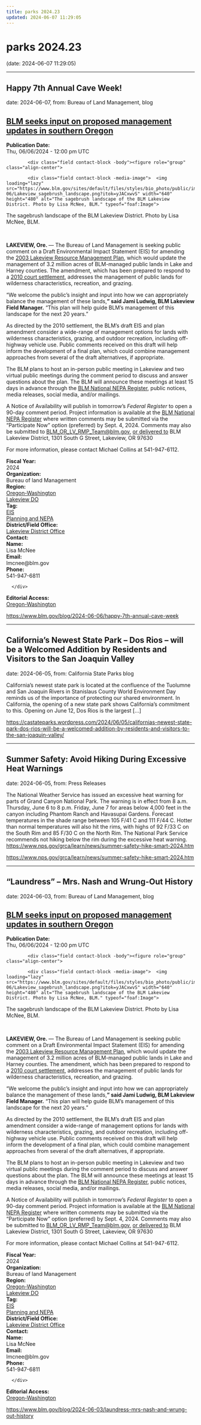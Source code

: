 ```yaml
---
title: parks 2024.23
updated: 2024-06-07 11:29:05
---
```


# parks 2024.23

(date: 2024-06-07 11:29:05)

---

## Happy 7th Annual Cave Week!

date: 2024-06-07, from: Bureau of Land Management, blog

<div class="field contact-block -title"><h2><a href="https://www.blm.gov/press-release/blm-seeks-input-proposed-management-updates-southern-oregon" hreflang="en">BLM seeks input on proposed management updates in southern Oregon</a></h2></div>
      




  

  <div class="field contact-block -release-date">
    <div><strong>Publication Date:</strong> </div>
              <div><time datetime="2024-06-06T12:00:00Z">Thu, 06/06/2024 - 12:00 pm UTC</time>
</div>
          </div>





  

            <div class="field contact-block -body"><figure role="group" class="align-center">
<div data-embed-button="embed_image" data-entity-embed-display="view_mode:media.wysiwyg_embed" data-entity-type="media" data-entity-uuid="cc6b2997-b76c-4710-a0c7-bfd1a309f3b8" data-langcode="en" data-entity-embed-display-settings="[]" class="embedded-entity"><div>
  
  




  

            <div class="field contact-block -media-image">  <img loading="lazy" src="https://www.blm.gov/sites/default/files/styles/bio_photo/public/images/2024-06/Lakeview_sagebrush_landscape.png?itok=yJACxwvS" width="640" height="480" alt="The sagebrush landscape of the BLM Lakeview District. Photo by Lisa McNee, BLM." typeof="foaf:Image">


</div>
      
</div>
</div>

<figcaption>The sagebrush landscape of the BLM Lakeview District. Photo by Lisa McNee, BLM.</figcaption>
</figure>


<p>&nbsp;</p>

<p><strong>LAKEVIEW, Ore.&nbsp;</strong>— The Bureau of Land Management is seeking public comment on a Draft Environmental Impact Statement (EIS) for amending the&nbsp;<a data-auth="Verified" data-linkindex="7" href="https://gcc02.safelinks.protection.outlook.com/?url=https%3A%2F%2Fwww.blm.gov%2Fsites%2Fblm.gov%2Ffiles%2FLakeview_RMP_Text_Appendices.pdf&amp;data=05%7C02%7CBLM_OR_SO_Web_Services%40blm.gov%7C3eff9dd9932c4252a04f08dc863654b1%7C0693b5ba4b184d7b9341f32f400a5494%7C0%7C0%7C638532815135333577%7CUnknown%7CTWFpbGZsb3d8eyJWIjoiMC4wLjAwMDAiLCJQIjoiV2luMzIiLCJBTiI6Ik1haWwiLCJXVCI6Mn0%3D%7C0%7C%7C%7C&amp;sdata=mS0lxZvKhK%2FyEmI%2F0zOy1lyytSavoo0wj6MmH7pzFGA%3D&amp;reserved=0" originalsrc="https://www.blm.gov/sites/blm.gov/files/Lakeview_RMP_Text_Appendices.pdf" rel="noopener noreferrer" shash="eO5D3f3Fw8M6TjYg4KZYA+BnqaFW7xz0Wr5VreUqhPiaXj2t6RJYm9hfMOj70OoUdQ0H3FER8UWp79Q4vARGN8CKKofQH6ZRGwNWSXqEetgDxf6nI1UqgM6gJIbR+Yknh4+vbo7pzDyURper+BvlB16xxW9OBgRY7MsTo2eTcHE=" target="_blank" title="Original URL: https://www.blm.gov/sites/blm.gov/files/Lakeview_RMP_Text_Appendices.pdf. Click or tap if you trust this link.">2003 Lakeview Resource Management Plan</a>, which would update the management of 3.2 million acres of BLM-managed public lands in Lake and Harney counties. The amendment, which has been prepared to respond to a&nbsp;<a data-auth="Verified" data-linkindex="8" href="https://gcc02.safelinks.protection.outlook.com/?url=https%3A%2F%2Feplanning.blm.gov%2Fpublic_projects%2Flup%2F87435%2F116985%2F142662%2F20100610_57-1_AmendRemand_SettleAgree_web.pdf&amp;data=05%7C02%7CBLM_OR_SO_Web_Services%40blm.gov%7C3eff9dd9932c4252a04f08dc863654b1%7C0693b5ba4b184d7b9341f32f400a5494%7C0%7C0%7C638532815135339236%7CUnknown%7CTWFpbGZsb3d8eyJWIjoiMC4wLjAwMDAiLCJQIjoiV2luMzIiLCJBTiI6Ik1haWwiLCJXVCI6Mn0%3D%7C0%7C%7C%7C&amp;sdata=NaBtJ%2F7f1vdiEqCgNyUGQ62RTkFhH1L14VJAa3f85bU%3D&amp;reserved=0" originalsrc="https://eplanning.blm.gov/public_projects/lup/87435/116985/142662/20100610_57-1_AmendRemand_SettleAgree_web.pdf" rel="noopener noreferrer" shash="bsdBiuZx3Bc4V5ZL+Xki5qFWxEMsIEmYZnd0jHJgHtt5sOhaUn5/zkQU0hLRVwUgHB8eNlt2mHoQAgiHD1mHg3jf9d9xPv9vahR1/gNh2uJiVCA7scRbCRgc59mDbQAve2g53xUhosKgoBavgC0btKLJdoYRFHIYW48Qb/UwSdY=" target="_blank" title="Original URL: https://eplanning.blm.gov/public_projects/lup/87435/116985/142662/20100610_57-1_AmendRemand_SettleAgree_web.pdf. Click or tap if you trust this link.">2010 court settlement</a>, addresses the management of public lands for wilderness characteristics, recreation, and grazing.</p>

<p aria-hidden="true">“We welcome the public’s insight and input into how we can appropriately balance the management of these lands,<strong>” said Jami Ludwig, BLM Lakeview Field Manager.</strong>&nbsp;“This plan will help guide BLM’s management of this landscape for the next 20 years.”</p>

<p>As directed by the 2010 settlement, the BLM’s draft EIS and plan amendment consider a wide-range of management options for lands with wilderness characteristics, grazing, and outdoor recreation, including off-highway vehicle use. Public comments received on this draft will help inform the development of a final plan, which could combine management approaches from several of the draft alternatives, if appropriate.</p>

<p>The BLM plans to host an in-person public meeting in Lakeview and two virtual public meetings during the comment period to discuss and answer questions about the plan. The BLM will announce these meetings at least 15 days in advance through the&nbsp;<a data-auth="Verified" data-linkindex="9" href="https://gcc02.safelinks.protection.outlook.com/?url=https%3A%2F%2Feplanning.blm.gov%2Feplanning-ui%2Fproject%2F114300%2F510&amp;data=05%7C02%7CBLM_OR_SO_Web_Services%40blm.gov%7C3eff9dd9932c4252a04f08dc863654b1%7C0693b5ba4b184d7b9341f32f400a5494%7C0%7C0%7C638532815135345049%7CUnknown%7CTWFpbGZsb3d8eyJWIjoiMC4wLjAwMDAiLCJQIjoiV2luMzIiLCJBTiI6Ik1haWwiLCJXVCI6Mn0%3D%7C0%7C%7C%7C&amp;sdata=5%2BQhxaUYotP%2FqwGW2CugnYI1wxKI3yXzJXkPJJ1l8Ro%3D&amp;reserved=0" originalsrc="https://eplanning.blm.gov/eplanning-ui/project/114300/510" rel="noopener noreferrer" shash="BI2RYjZhq3XCrat759vqwhiDuHCgI61f3H4E2w3j8KFmYfejcS0/Wn//Z/zTbgurFZ2IhyJVHkkBUJMuWqFdj664gIDLYopcxSRgHMSvud1EtQpjYBAGLqe3NCDY3SKa8ftg1PF3I2MnduE4vUjUwphNx7BGbZydQ3yPMxq98Ow=" target="_blank" title="Original URL: https://eplanning.blm.gov/eplanning-ui/project/114300/510. Click or tap if you trust this link.">BLM National NEPA Register</a>, public notices, media releases, social media, and/or mailings.</p>

<p>A Notice of Availability&nbsp;will publish in tomorrow’s&nbsp;<i>Federal Register</i>&nbsp;to open a 90-day comment period. Project information is available at the&nbsp;<a data-auth="Verified" data-linkindex="10" href="https://gcc02.safelinks.protection.outlook.com/?url=https%3A%2F%2Feplanning.blm.gov%2Feplanning-ui%2Fproject%2F114300%2F510&amp;data=05%7C02%7CBLM_OR_SO_Web_Services%40blm.gov%7C3eff9dd9932c4252a04f08dc863654b1%7C0693b5ba4b184d7b9341f32f400a5494%7C0%7C0%7C638532815135350680%7CUnknown%7CTWFpbGZsb3d8eyJWIjoiMC4wLjAwMDAiLCJQIjoiV2luMzIiLCJBTiI6Ik1haWwiLCJXVCI6Mn0%3D%7C0%7C%7C%7C&amp;sdata=%2B0CHydVgKSqcqO02O2yVKQhzCf%2Bm4bmlI%2Fgtwh%2BriMg%3D&amp;reserved=0" originalsrc="https://eplanning.blm.gov/eplanning-ui/project/114300/510" rel="noopener noreferrer" shash="N1rUItLpyPEy1Tr/qCiDDLxQK3pbUxqWKBC3yqAiARFNVNj83KOGIioDQOs0Fr6G9hV6DLFe4hgWr0H2ngfV0NZYVmk1krsIDMP/fBbsn/U4CsdXj+niwbH4/T89bdkofIDbzx7Xj0Hyzr/zvSiAq5d+oLg6VCVvGp7tpfv4Vm0=" target="_blank" title="Original URL: https://eplanning.blm.gov/eplanning-ui/project/114300/510. Click or tap if you trust this link.">BLM National NEPA Register</a>&nbsp;where written comments may be submitted via the “Participate Now” option (preferred) by Sept. 4, 2024. Comments may also be submitted to&nbsp;<a data-linkindex="11" href="mailto:BLM_OR_LV_RMP_Team@blm.gov">BLM_OR_LV_RMP_Team@blm.gov</a><u>,</u>&nbsp;<u>or delivered to</u>&nbsp;BLM Lakeview District, 1301 South G Street, Lakeview, OR 97630</p>

<p>For more information, please contact&nbsp;Michael Collins at 541-947-6112.</p>
</div>
      




  

  <div class="field contact-block -fiscal-year">
    <div><strong>Fiscal Year:</strong> </div>
              <div>2024</div>
          </div>





  

  <div class="field contact-block -organization">
    <div><strong>Organization:</strong> </div>
              <div>Bureau of land Management</div>
          </div>





  

  <div class="field contact-block -region">
    <div><strong>Region:</strong> </div>
          <div>
              <div><a href="https://www.blm.gov/region/oregon-washington" hreflang="en">Oregon-Washington</a></div>
          <div><a href="https://www.blm.gov/region/lakeview-do" hreflang="en">Lakeview DO</a></div>
              </div>
      </div>





  

  <div class="field contact-block -tag">
    <div><strong>Tag:</strong> </div>
          <div>
              <div><a href="https://www.blm.gov/tag/eis" hreflang="en">EIS</a></div>
          <div><a href="https://www.blm.gov/tag/planning-and-nepa" hreflang="en">Planning and NEPA</a></div>
              </div>
      </div>





  

  <div class="field contact-block -office">
    <div><strong>District/Field Office:</strong> </div>
              <div><a href="https://www.blm.gov/office/lakeview-district-office" hreflang="en">Lakeview District Office</a></div>
          </div>





  

  <div class="field contact-block -contact">
    <div><strong>Contact:</strong> </div>
          <div>
              <div>

  <div class="paragraph paragraph--type--contact paragraph--view-mode--default">
          




  

  <div class="field contact-block -label">
    <div><strong>Name:</strong> </div>
              <div>Lisa McNee</div>
          </div>





  

  <div class="field contact-block -email">
    <div><strong>Email:</strong> </div>
              <div>lmcnee@blm.gov</div>
          </div>





  

  <div class="field contact-block -phone">
    <div><strong>Phone:</strong> </div>
              <div>541-947-6811</div>
          </div>

      </div>
</div>
              </div>
      </div>





  

  <div class="field contact-block -editorial-access">
    <div><strong>Editorial Access:</strong> </div>
          <div>
              <div><a href="https://www.blm.gov/editorial-access/oregon-washington" hreflang="en">Oregon-Washington</a></div>
              </div>
      </div> 

<https://www.blm.gov/blog/2024-06-06/happy-7th-annual-cave-week>

---

## California’s Newest State Park – Dos Rios – will be a Welcomed Addition by Residents and Visitors to the San Joaquin Valley

date: 2024-06-05, from: California State Parks blog

California’s newest state park is located at the confluence of the Tuolumne and San Joaquin Rivers in Stanislaus County World Environment Day reminds us of the importance of protecting our shared environment. In California, the opening of a new state park shows California’s commitment to this. Opening on June 12, Dos Rios is the largest [&#8230;] 

<https://castateparks.wordpress.com/2024/06/05/californias-newest-state-park-dos-rios-will-be-a-welcomed-addition-by-residents-and-visitors-to-the-san-joaquin-valley/>

---

## Summer Safety: Avoid Hiking During Excessive Heat Warnings

date: 2024-06-05, from: Press Releases

The National Weather Service has issued an excessive heat warning for parts of Grand Canyon National Park. The warning is in effect from 8 a.m. Thursday, June 6 to 8 p.m. Friday, June 7 for areas below 4,000 feet in the canyon including Phantom Ranch and Havasupai Gardens. Forecast temperatures in the shade range between 105 F/41 C and 111 F/44 C. Hotter than normal temperatures will also hit the rims, with highs of 92 F/33 C on the South Rim and 85 F/30 C on the North Rim. The National Park Service recommends not hiking below the rim during the excessive heat warning. https://www.nps.gov/grca/learn/news/summer-safety-hike-smart-2024.htm 

<https://www.nps.gov/grca/learn/news/summer-safety-hike-smart-2024.htm>

---

## “Laundress” – Mrs. Nash and Wrung-Out History

date: 2024-06-03, from: Bureau of Land Management, blog

<div class="field contact-block -title"><h2><a href="https://www.blm.gov/press-release/blm-seeks-input-proposed-management-updates-southern-oregon" hreflang="en">BLM seeks input on proposed management updates in southern Oregon</a></h2></div>
      




  

  <div class="field contact-block -release-date">
    <div><strong>Publication Date:</strong> </div>
              <div><time datetime="2024-06-06T12:00:00Z">Thu, 06/06/2024 - 12:00 pm UTC</time>
</div>
          </div>





  

            <div class="field contact-block -body"><figure role="group" class="align-center">
<div data-embed-button="embed_image" data-entity-embed-display="view_mode:media.wysiwyg_embed" data-entity-type="media" data-entity-uuid="cc6b2997-b76c-4710-a0c7-bfd1a309f3b8" data-langcode="en" data-entity-embed-display-settings="[]" class="embedded-entity"><div>
  
  




  

            <div class="field contact-block -media-image">  <img loading="lazy" src="https://www.blm.gov/sites/default/files/styles/bio_photo/public/images/2024-06/Lakeview_sagebrush_landscape.png?itok=yJACxwvS" width="640" height="480" alt="The sagebrush landscape of the BLM Lakeview District. Photo by Lisa McNee, BLM." typeof="foaf:Image">


</div>
      
</div>
</div>

<figcaption>The sagebrush landscape of the BLM Lakeview District. Photo by Lisa McNee, BLM.</figcaption>
</figure>


<p>&nbsp;</p>

<p><strong>LAKEVIEW, Ore.&nbsp;</strong>— The Bureau of Land Management is seeking public comment on a Draft Environmental Impact Statement (EIS) for amending the&nbsp;<a data-auth="Verified" data-linkindex="7" href="https://gcc02.safelinks.protection.outlook.com/?url=https%3A%2F%2Fwww.blm.gov%2Fsites%2Fblm.gov%2Ffiles%2FLakeview_RMP_Text_Appendices.pdf&amp;data=05%7C02%7CBLM_OR_SO_Web_Services%40blm.gov%7C3eff9dd9932c4252a04f08dc863654b1%7C0693b5ba4b184d7b9341f32f400a5494%7C0%7C0%7C638532815135333577%7CUnknown%7CTWFpbGZsb3d8eyJWIjoiMC4wLjAwMDAiLCJQIjoiV2luMzIiLCJBTiI6Ik1haWwiLCJXVCI6Mn0%3D%7C0%7C%7C%7C&amp;sdata=mS0lxZvKhK%2FyEmI%2F0zOy1lyytSavoo0wj6MmH7pzFGA%3D&amp;reserved=0" originalsrc="https://www.blm.gov/sites/blm.gov/files/Lakeview_RMP_Text_Appendices.pdf" rel="noopener noreferrer" shash="eO5D3f3Fw8M6TjYg4KZYA+BnqaFW7xz0Wr5VreUqhPiaXj2t6RJYm9hfMOj70OoUdQ0H3FER8UWp79Q4vARGN8CKKofQH6ZRGwNWSXqEetgDxf6nI1UqgM6gJIbR+Yknh4+vbo7pzDyURper+BvlB16xxW9OBgRY7MsTo2eTcHE=" target="_blank" title="Original URL: https://www.blm.gov/sites/blm.gov/files/Lakeview_RMP_Text_Appendices.pdf. Click or tap if you trust this link.">2003 Lakeview Resource Management Plan</a>, which would update the management of 3.2 million acres of BLM-managed public lands in Lake and Harney counties. The amendment, which has been prepared to respond to a&nbsp;<a data-auth="Verified" data-linkindex="8" href="https://gcc02.safelinks.protection.outlook.com/?url=https%3A%2F%2Feplanning.blm.gov%2Fpublic_projects%2Flup%2F87435%2F116985%2F142662%2F20100610_57-1_AmendRemand_SettleAgree_web.pdf&amp;data=05%7C02%7CBLM_OR_SO_Web_Services%40blm.gov%7C3eff9dd9932c4252a04f08dc863654b1%7C0693b5ba4b184d7b9341f32f400a5494%7C0%7C0%7C638532815135339236%7CUnknown%7CTWFpbGZsb3d8eyJWIjoiMC4wLjAwMDAiLCJQIjoiV2luMzIiLCJBTiI6Ik1haWwiLCJXVCI6Mn0%3D%7C0%7C%7C%7C&amp;sdata=NaBtJ%2F7f1vdiEqCgNyUGQ62RTkFhH1L14VJAa3f85bU%3D&amp;reserved=0" originalsrc="https://eplanning.blm.gov/public_projects/lup/87435/116985/142662/20100610_57-1_AmendRemand_SettleAgree_web.pdf" rel="noopener noreferrer" shash="bsdBiuZx3Bc4V5ZL+Xki5qFWxEMsIEmYZnd0jHJgHtt5sOhaUn5/zkQU0hLRVwUgHB8eNlt2mHoQAgiHD1mHg3jf9d9xPv9vahR1/gNh2uJiVCA7scRbCRgc59mDbQAve2g53xUhosKgoBavgC0btKLJdoYRFHIYW48Qb/UwSdY=" target="_blank" title="Original URL: https://eplanning.blm.gov/public_projects/lup/87435/116985/142662/20100610_57-1_AmendRemand_SettleAgree_web.pdf. Click or tap if you trust this link.">2010 court settlement</a>, addresses the management of public lands for wilderness characteristics, recreation, and grazing.</p>

<p aria-hidden="true">“We welcome the public’s insight and input into how we can appropriately balance the management of these lands,<strong>” said Jami Ludwig, BLM Lakeview Field Manager.</strong>&nbsp;“This plan will help guide BLM’s management of this landscape for the next 20 years.”</p>

<p>As directed by the 2010 settlement, the BLM’s draft EIS and plan amendment consider a wide-range of management options for lands with wilderness characteristics, grazing, and outdoor recreation, including off-highway vehicle use. Public comments received on this draft will help inform the development of a final plan, which could combine management approaches from several of the draft alternatives, if appropriate.</p>

<p>The BLM plans to host an in-person public meeting in Lakeview and two virtual public meetings during the comment period to discuss and answer questions about the plan. The BLM will announce these meetings at least 15 days in advance through the&nbsp;<a data-auth="Verified" data-linkindex="9" href="https://gcc02.safelinks.protection.outlook.com/?url=https%3A%2F%2Feplanning.blm.gov%2Feplanning-ui%2Fproject%2F114300%2F510&amp;data=05%7C02%7CBLM_OR_SO_Web_Services%40blm.gov%7C3eff9dd9932c4252a04f08dc863654b1%7C0693b5ba4b184d7b9341f32f400a5494%7C0%7C0%7C638532815135345049%7CUnknown%7CTWFpbGZsb3d8eyJWIjoiMC4wLjAwMDAiLCJQIjoiV2luMzIiLCJBTiI6Ik1haWwiLCJXVCI6Mn0%3D%7C0%7C%7C%7C&amp;sdata=5%2BQhxaUYotP%2FqwGW2CugnYI1wxKI3yXzJXkPJJ1l8Ro%3D&amp;reserved=0" originalsrc="https://eplanning.blm.gov/eplanning-ui/project/114300/510" rel="noopener noreferrer" shash="BI2RYjZhq3XCrat759vqwhiDuHCgI61f3H4E2w3j8KFmYfejcS0/Wn//Z/zTbgurFZ2IhyJVHkkBUJMuWqFdj664gIDLYopcxSRgHMSvud1EtQpjYBAGLqe3NCDY3SKa8ftg1PF3I2MnduE4vUjUwphNx7BGbZydQ3yPMxq98Ow=" target="_blank" title="Original URL: https://eplanning.blm.gov/eplanning-ui/project/114300/510. Click or tap if you trust this link.">BLM National NEPA Register</a>, public notices, media releases, social media, and/or mailings.</p>

<p>A Notice of Availability&nbsp;will publish in tomorrow’s&nbsp;<i>Federal Register</i>&nbsp;to open a 90-day comment period. Project information is available at the&nbsp;<a data-auth="Verified" data-linkindex="10" href="https://gcc02.safelinks.protection.outlook.com/?url=https%3A%2F%2Feplanning.blm.gov%2Feplanning-ui%2Fproject%2F114300%2F510&amp;data=05%7C02%7CBLM_OR_SO_Web_Services%40blm.gov%7C3eff9dd9932c4252a04f08dc863654b1%7C0693b5ba4b184d7b9341f32f400a5494%7C0%7C0%7C638532815135350680%7CUnknown%7CTWFpbGZsb3d8eyJWIjoiMC4wLjAwMDAiLCJQIjoiV2luMzIiLCJBTiI6Ik1haWwiLCJXVCI6Mn0%3D%7C0%7C%7C%7C&amp;sdata=%2B0CHydVgKSqcqO02O2yVKQhzCf%2Bm4bmlI%2Fgtwh%2BriMg%3D&amp;reserved=0" originalsrc="https://eplanning.blm.gov/eplanning-ui/project/114300/510" rel="noopener noreferrer" shash="N1rUItLpyPEy1Tr/qCiDDLxQK3pbUxqWKBC3yqAiARFNVNj83KOGIioDQOs0Fr6G9hV6DLFe4hgWr0H2ngfV0NZYVmk1krsIDMP/fBbsn/U4CsdXj+niwbH4/T89bdkofIDbzx7Xj0Hyzr/zvSiAq5d+oLg6VCVvGp7tpfv4Vm0=" target="_blank" title="Original URL: https://eplanning.blm.gov/eplanning-ui/project/114300/510. Click or tap if you trust this link.">BLM National NEPA Register</a>&nbsp;where written comments may be submitted via the “Participate Now” option (preferred) by Sept. 4, 2024. Comments may also be submitted to&nbsp;<a data-linkindex="11" href="mailto:BLM_OR_LV_RMP_Team@blm.gov">BLM_OR_LV_RMP_Team@blm.gov</a><u>,</u>&nbsp;<u>or delivered to</u>&nbsp;BLM Lakeview District, 1301 South G Street, Lakeview, OR 97630</p>

<p>For more information, please contact&nbsp;Michael Collins at 541-947-6112.</p>
</div>
      




  

  <div class="field contact-block -fiscal-year">
    <div><strong>Fiscal Year:</strong> </div>
              <div>2024</div>
          </div>





  

  <div class="field contact-block -organization">
    <div><strong>Organization:</strong> </div>
              <div>Bureau of land Management</div>
          </div>





  

  <div class="field contact-block -region">
    <div><strong>Region:</strong> </div>
          <div>
              <div><a href="https://www.blm.gov/region/oregon-washington" hreflang="en">Oregon-Washington</a></div>
          <div><a href="https://www.blm.gov/region/lakeview-do" hreflang="en">Lakeview DO</a></div>
              </div>
      </div>





  

  <div class="field contact-block -tag">
    <div><strong>Tag:</strong> </div>
          <div>
              <div><a href="https://www.blm.gov/tag/eis" hreflang="en">EIS</a></div>
          <div><a href="https://www.blm.gov/tag/planning-and-nepa" hreflang="en">Planning and NEPA</a></div>
              </div>
      </div>





  

  <div class="field contact-block -office">
    <div><strong>District/Field Office:</strong> </div>
              <div><a href="https://www.blm.gov/office/lakeview-district-office" hreflang="en">Lakeview District Office</a></div>
          </div>





  

  <div class="field contact-block -contact">
    <div><strong>Contact:</strong> </div>
          <div>
              <div>

  <div class="paragraph paragraph--type--contact paragraph--view-mode--default">
          




  

  <div class="field contact-block -label">
    <div><strong>Name:</strong> </div>
              <div>Lisa McNee</div>
          </div>





  

  <div class="field contact-block -email">
    <div><strong>Email:</strong> </div>
              <div>lmcnee@blm.gov</div>
          </div>





  

  <div class="field contact-block -phone">
    <div><strong>Phone:</strong> </div>
              <div>541-947-6811</div>
          </div>

      </div>
</div>
              </div>
      </div>





  

  <div class="field contact-block -editorial-access">
    <div><strong>Editorial Access:</strong> </div>
          <div>
              <div><a href="https://www.blm.gov/editorial-access/oregon-washington" hreflang="en">Oregon-Washington</a></div>
              </div>
      </div> 

<https://www.blm.gov/blog/2024-06-03/laundress-mrs-nash-and-wrung-out-history>

